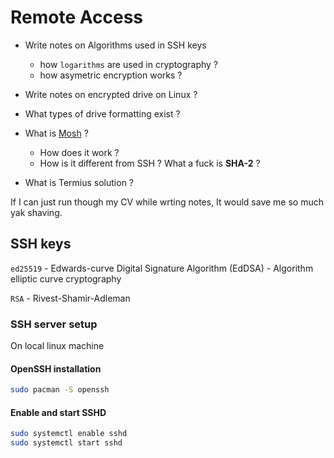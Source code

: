 # Remote Access 

- Write notes on Algorithms used in SSH keys
    - how `logarithms` are used in cryptography ? 
    - how asymetric encryption works ? 
- Write notes on encrypted drive on Linux ?

- What types of drive formatting exist ? 

- What is [Mosh](https://mosh.org/) ? 
    - How does it work ? 
    - How is it different from SSH ?
What a fuck is **SHA-2** ?

- What is Termius solution ?

If I can just run though my CV while wrting notes, It would save me so much yak shaving.
 
## SSH keys 

`ed25519` - Edwards-curve Digital Signature Algorithm (EdDSA) 
    - Algorithm elliptic curve cryptography

`RSA` - Rivest-Shamir-Adleman

### SSH server setup 

On local linux machine

#### OpenSSH installation

```bash 
sudo pacman -S openssh

```
#### Enable and start SSHD

```bash
sudo systemctl enable sshd
sudo systemctl start sshd
```




